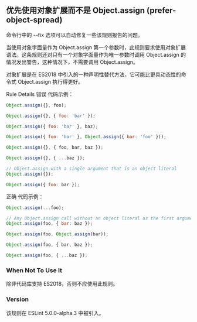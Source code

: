 ## 优先使用对象扩展而不是 Object.assign (prefer-object-spread)

命令行中的 --fix 选项可以自动修复一些该规则报告的问题。

当使用对象字面量作为 Object.assign 第一个参数时，此规则要求使用对象扩展语法。这条规则还对只有一个对象字面量作为唯一参数时调用 Object.assign 的情况发出警告，这种情况下，不需要调用 Object.assign。

对象扩展是在 ES2018 中引入的一种声明性替代方法，它可能比更具动态性的命令式 Object.assign 执行得更好。

Rule Details
错误 代码示例：

```js
Object.assign({}, foo);

Object.assign({}, { foo: 'bar' });

Object.assign({ foo: 'bar' }, baz);

Object.assign({ foo: 'bar' }, Object.assign({ bar: 'foo' }));

Object.assign({}, { foo, bar, baz });

Object.assign({}, { ...baz });

// Object.assign with a single argument that is an object literal
Object.assign({});

Object.assign({ foo: bar });
```

正确 代码示例：

```js
Object.assign(...foo);

// Any Object.assign call without an object literal as the first argument
Object.assign(foo, { bar: baz });

Object.assign(foo, Object.assign(bar));

Object.assign(foo, { bar, baz });

Object.assign(foo, { ...baz });
```

### When Not To Use It

除非代码库支持 ES2018，否则不应使用此规则。

### Version

该规则在 ESLint 5.0.0-alpha.3 中被引入。
